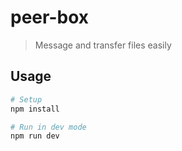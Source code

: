 # peer-box
> Message and transfer files easily

## Usage
```bash
# Setup
npm install

# Run in dev mode
npm run dev
```
